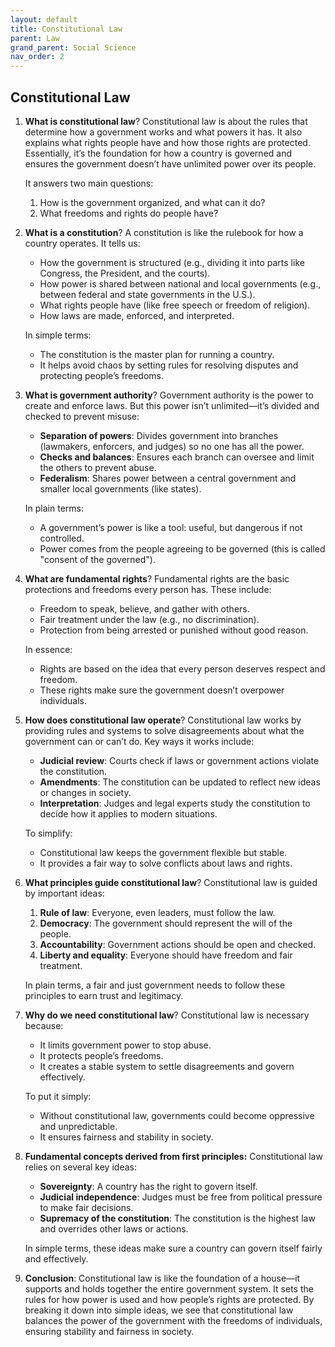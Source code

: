 ```yaml
---
layout: default
title: Constitutional Law
parent: Law
grand_parent: Social Science
nav_order: 2
---
```


## Constitutional Law

1. **What is constitutional law**? Constitutional law is about the rules that determine how a government works and what powers it has. It also explains what rights people have and how those rights are protected. Essentially, it’s the foundation for how a country is governed and ensures the government doesn’t have unlimited power over its people.

    It answers two main questions:
    1. How is the government organized, and what can it do?
    2. What freedoms and rights do people have?

2. **What is a constitution**? A constitution is like the rulebook for how a country operates. It tells us:
    - How the government is structured (e.g., dividing it into parts like Congress, the President, and the courts).
    - How power is shared between national and local governments (e.g., between federal and state governments in the U.S.).
    - What rights people have (like free speech or freedom of religion).
    - How laws are made, enforced, and interpreted.

    In simple terms:
    - The constitution is the master plan for running a country.
    - It helps avoid chaos by setting rules for resolving disputes and protecting people’s freedoms.

3. **What is government authority**? Government authority is the power to create and enforce laws. But this power isn’t unlimited—it’s divided and checked to prevent misuse:
    - **Separation of powers**: Divides government into branches (lawmakers, enforcers, and judges) so no one has all the power.
    - **Checks and balances**: Ensures each branch can oversee and limit the others to prevent abuse.
    - **Federalism**: Shares power between a central government and smaller local governments (like states).

    In plain terms:
    - A government’s power is like a tool: useful, but dangerous if not controlled.
    - Power comes from the people agreeing to be governed (this is called "consent of the governed").

4. **What are fundamental rights**? Fundamental rights are the basic protections and freedoms every person has. These include:
    - Freedom to speak, believe, and gather with others.
    - Fair treatment under the law (e.g., no discrimination).
    - Protection from being arrested or punished without good reason.

    In essence:
    - Rights are based on the idea that every person deserves respect and freedom.
    - These rights make sure the government doesn’t overpower individuals.

5. **How does constitutional law operate**? Constitutional law works by providing rules and systems to solve disagreements about what the government can or can’t do. Key ways it works include:
    - **Judicial review**: Courts check if laws or government actions violate the constitution.
    - **Amendments**: The constitution can be updated to reflect new ideas or changes in society.
    - **Interpretation**: Judges and legal experts study the constitution to decide how it applies to modern situations.

    To simplify:
    - Constitutional law keeps the government flexible but stable.
    - It provides a fair way to solve conflicts about laws and rights.

6. **What principles guide constitutional law**? Constitutional law is guided by important ideas:
    1. **Rule of law**: Everyone, even leaders, must follow the law.
    2. **Democracy**: The government should represent the will of the people.
    3. **Accountability**: Government actions should be open and checked.
    4. **Liberty and equality**: Everyone should have freedom and fair treatment.

    In plain terms, a fair and just government needs to follow these principles to earn trust and legitimacy.

7. **Why do we need constitutional law**? Constitutional law is necessary because:
    - It limits government power to stop abuse.
    - It protects people’s freedoms.
    - It creates a stable system to settle disagreements and govern effectively.

    To put it simply:
    - Without constitutional law, governments could become oppressive and unpredictable.
    - It ensures fairness and stability in society.

8. **Fundamental concepts derived from first principles:** Constitutional law relies on several key ideas:
    - **Sovereignty**: A country has the right to govern itself.
    - **Judicial independence**: Judges must be free from political pressure to make fair decisions.
    - **Supremacy of the constitution**: The constitution is the highest law and overrides other laws or actions.

    In simple terms, these ideas make sure a country can govern itself fairly and effectively.

9. **Conclusion**: Constitutional law is like the foundation of a house—it supports and holds together the entire government system. It sets the rules for how power is used and how people’s rights are protected. By breaking it down into simple ideas, we see that constitutional law balances the power of the government with the freedoms of individuals, ensuring stability and fairness in society.
